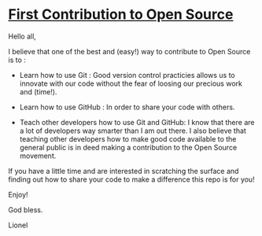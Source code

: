 # <a href="https://gitcheatsheet.lionelnkaya.com" target="_blank">First Contribution to Open Source</a>

Hello all, 

I believe that one of the best and (easy!) way to contribute to Open Source is to :

- Learn how to use Git : Good version control practicies allows us to innovate with our code without the fear of loosing our precious work and (time!).

- Learn how to use GitHub : In order to share your code with others. 

- Teach other developers how to use Git and GitHub: I know that there are a lot of developers way smarter than I am out there.
I also believe that teaching other developers how to make good code available to the general public is in deed making a contribution to the Open Source movement.

If you have a little time and are interested in scratching the surface and finding out how to share your code to make a difference this repo is for you!

Enjoy!

God bless.

Lionel

